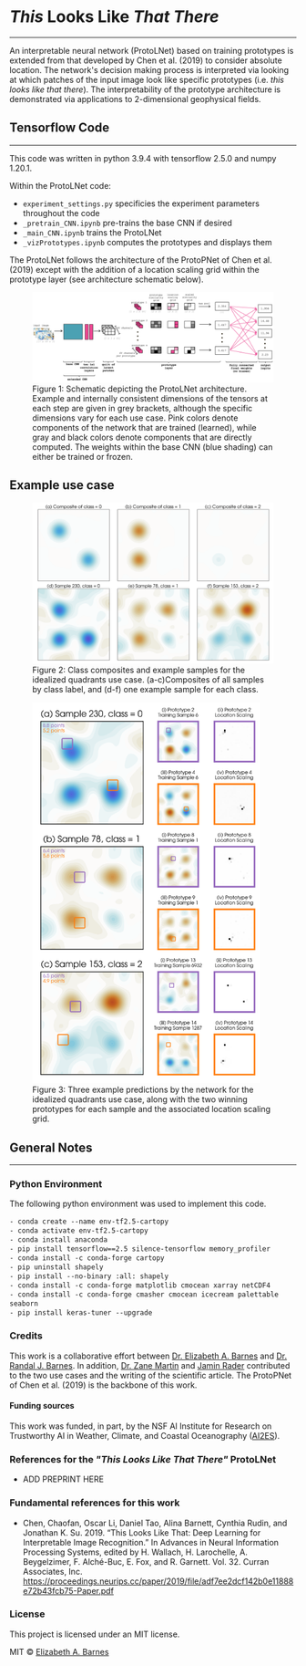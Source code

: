 # *This* Looks Like *That There*
***
An interpretable neural network (ProtoLNet) based on training prototypes is extended from that developed by Chen et al. (2019) to consider absolute location. The network's decision making process is interpreted via looking at which patches of the input image look like specific prototypes (i.e. *this looks like that there*). The interpretability of the prototype architecture is demonstrated via applications to 2-dimensional geophysical fields.


## Tensorflow Code
***
This code was written in python 3.9.4 with tensorflow 2.5.0 and numpy 1.20.1. 

Within the ProtoLNet code:
* ```experiment_settings.py``` specificies the experiment parameters throughout the code
* ```_pretrain_CNN.ipynb``` pre-trains the base CNN if desired
* ```_main_CNN.ipynb``` trains the ProtoLNet
* ```_vizPrototypes.ipynb``` computes the prototypes and displays them

The ProtoLNet follows the architecture of the ProtoPNet of Chen et al. (2019) except with the addition of a location scaling grid within the prototype layer (see architecture schematic below).
<figure>
    <img src='figures/schematic/schematic.png' alt='example use case'
         title='ProtoLNet architecture' width=800>
    <figcaption>Figure 1: Schematic depicting the ProtoLNet architecture. Example and internally consistent dimensions of the tensors at each step are given in grey brackets, although the specific dimensions vary for each use case. Pink colors denote components of the network that are trained (learned), while gray and black colors denote components that are directly computed. The weights within the base CNN (blue shading) can either be trained or frozen.</figcaption>
</figure>  


## Example use case
<figure>
    <img src='figures/quadrants/vizualization/quadrants_composites_examples_of_classes.png' alt='example use case'
         title='Idealized quadrant use case.' width=600>
    <figcaption>Figure 2: Class composites and example samples for the idealized quadrants use case. (a-c)Composites of all samples by class label, and (d-f) one example sample for each class.</figcaption>
</figure>  


<figure>
    <img src='figures/quadrants/vizualization/quadrants_samples_prototypes.png' alt='prototypes for example use case'
         title='Prototypes and testing samples for the example use case.' width=400>
    <figcaption>Figure 3: Three example predictions by the network for the idealized quadrants use case, along with the two winning prototypes for each sample and the associated location scaling grid.</figcaption>
</figure>  


## General Notes
***

### Python Environment
The following python environment was used to implement this code.
```
- conda create --name env-tf2.5-cartopy
- conda activate env-tf2.5-cartopy
- conda install anaconda
- pip install tensorflow==2.5 silence-tensorflow memory_profiler  
- conda install -c conda-forge cartopy
- pip uninstall shapely
- pip install --no-binary :all: shapely
- conda install -c conda-forge matplotlib cmocean xarray netCDF4 
- conda install -c conda-forge cmasher cmocean icecream palettable seaborn
- pip install keras-tuner --upgrade
```

### Credits
This work is a collaborative effort between [Dr. Elizabeth A. Barnes](https://sites.google.com/rams.colostate.edu/barnesresearchgroup/home) and [Dr. Randal J. Barnes](https://cse.umn.edu/cege/randal-j-barnes). In addition, [Dr. Zane Martin](https://www.zanekmartin.com/) and [Jamin Rader](https://jaminrader.wordpress.com) contributed to the two use cases and the writing of the scientific article. The ProtoPNet of Chen et al. (2019) is the backbone of this work.

#### Funding sources
This work was funded, in part, by the NSF AI Institute for Research on Trustworthy AI in Weather, Climate, and Coastal Oceanography ([AI2ES](https://www.ai2es.org/)).

### References for the *"This Looks Like That There"* ProtoLNet
* ADD PREPRINT HERE

### Fundamental references for this work
* Chen, Chaofan, Oscar Li, Daniel Tao, Alina Barnett, Cynthia Rudin, and Jonathan K. Su. 2019. “This Looks Like That: Deep Learning for Interpretable Image Recognition.” In Advances in Neural Information Processing Systems, edited by H. Wallach, H. Larochelle, A. Beygelzimer, F. Alché-Buc, E. Fox, and R. Garnett. Vol. 32. Curran Associates, Inc. https://proceedings.neurips.cc/paper/2019/file/adf7ee2dcf142b0e11888e72b43fcb75-Paper.pdf

### License
This project is licensed under an MIT license.

MIT © [Elizabeth A. Barnes](https://github.com/eabarnes1010)






